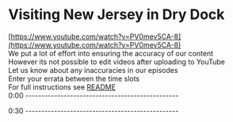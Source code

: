 # Visiting New Jersey in Dry Dock

[https://www.youtube.com/watch?v=PV0mev5CA-8](https://www.youtube.com/watch?v=PV0mev5CA-8)  
We put a lot of effort into ensuring the accuracy of our content  
However its not possible to edit videos after uploading to YouTube  
Let us know about any inaccuracies in our episodes  
Enter your errata between the time slots  
For full instructions see [README](../../..#readme)  
0:00 ------------------------------------------------  




0:30 ------------------------------------------------  




